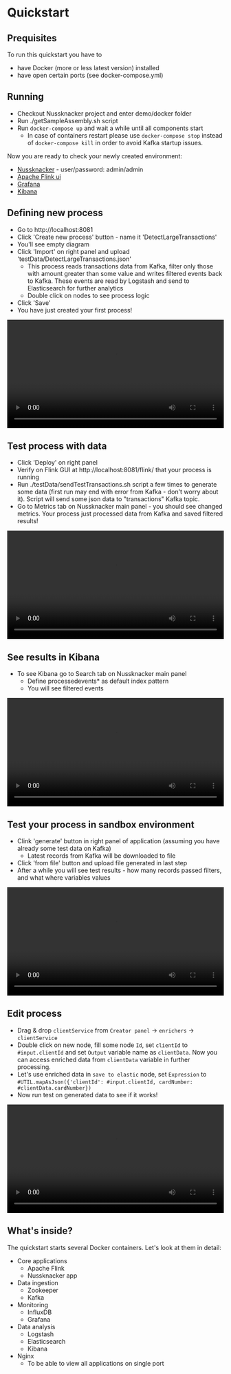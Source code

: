 # Quickstart

## Prequisites

To run this quickstart you have to 
* have Docker (more or less latest version) installed
* have open certain ports (see docker-compose.yml)

## Running

* Checkout Nussknacker project and enter demo/docker folder
* Run ./getSampleAssembly.sh script
* Run `docker-compose up` and wait a while until all components start
    * In case of containers restart please use `docker-compose stop` instead of `docker-compose kill` in order to avoid Kafka startup issues.

Now you are ready to check your newly created environment:

* [Nussknacker](http://localhost:8081/) - user/password: admin/admin
* [Apache Flink ui](http://localhost:8081/flink/)
* [Grafana](http://localhost:8081/grafana/)
* [Kibana](http://localhost:8081/kibana/)

## Defining new process

* Go to http://localhost:8081
* Click 'Create new process' button - name it 'DetectLargeTransactions'
* You'll see empty diagram
* Click 'Import' on right panel and upload 'testData/DetectLargeTransactions.json'
    * This process reads transactions data from Kafka, filter only those with amount greater than some value and writes filtered events back to Kafka. These events are read by Logstash and send to Elasticsearch for further analytics
    * Double click on nodes to see process logic
* Click 'Save'
* You have just created your first process!

<video width="100%" controls>
  <source src="img/quickstart/createProcess.mp4" type="video/mp4">
</video>

## Test process with data
* Click 'Deploy' on right panel
* Verify on Flink GUI at http://localhost:8081/flink/ that your process is running
* Run ./testData/sendTestTransactions.sh script a few times to generate some data (first run may end with error from Kafka - don't worry about it). Script will send some json data to "transactions" Kafka topic. 
* Go to Metrics tab on Nussknacker main panel - you should see changed metrics. Your process just processed data from Kafka and saved filtered results!

<video width="100%" controls>
  <source src="img/quickstart/deployAndMetrics.mp4" type="video/mp4">
</video>

## See results in Kibana

* To see Kibana go to Search tab on Nussknacker main panel 
  * Define processedevents* as default index pattern
  * You will see filtered events

<video width="100%" controls>
  <source src="img/quickstart/searchInKibana.mp4" type="video/mp4">
</video>

## Test your process in sandbox environment
* Clink 'generate' button in right panel of application (assuming you have already some test data on Kafka)
  * Latest records from Kafka will be downloaded to file
* Click 'from file' button and upload file generated in last step
* After a while you will see test results - how many records passed filters, and what where variables values

<video width="100%" controls>
  <source src="img/quickstart/testProcess.mp4" type="video/mp4">
</video>

## Edit process
* Drag & drop `clientService` from `Creator panel` -> `enrichers` -> `clientService`
* Double click on new node, fill some node `Id`, set `clientId` to `#input.clientId` and set `Output` variable name as `clientData`. Now you can access enriched data from `clientData` variable in further processing.
* Let's use enriched data in `save to elastic` node, set `Expression` to `#UTIL.mapAsJson({'clientId': #input.clientId, cardNumber: #clientData.cardNumber})`
* Now run test on generated data to see if it works!

<video width="100%" controls>
  <source src="img/quickstart/editProcess.mp4" type="video/mp4">
</video>

## What's inside?
The quickstart starts several Docker containers. Let's look at them in detail:
* Core applications
  * Apache Flink
  * Nussknacker app
* Data ingestion
  * Zookeeper
  * Kafka
* Monitoring
  * InfluxDB
  * Grafana
* Data analysis  
  * Logstash
  * Elasticsearch
  * Kibana
* Nginx
  * To be able to view all applications on single port
